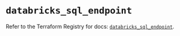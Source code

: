 # `databricks_sql_endpoint`

Refer to the Terraform Registry for docs: [`databricks_sql_endpoint`](https://registry.terraform.io/providers/databricks/databricks/1.38.0/docs/resources/sql_endpoint).
